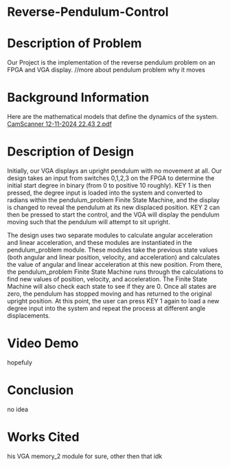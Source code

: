 # Reverse-Pendulum-Control

# Description of Problem
Our Project is the implementation of the reverse pendulum problem on an FPGA and VGA display. //more about pendulum problem why it moves 

# Background Information 

Here are the mathematical models that define the dynamics of the system. 
[CamScanner 12-11-2024 22.43 2.pdf](https://github.com/user-attachments/files/18105222/CamScanner.12-11-2024.22.43.2.pdf)

# Description of Design 
Initially, our VGA displays an upright pendulum with no movement at all. Our design takes an input from switches 0,1,2,3 on the FPGA to determine the initial start degree in binary (from 0 to positive 10 roughly). KEY 1 is then pressed, the degree input is loaded into the system and converted to radians within the pendulum_problem Finite State Machine, and the display is changed to reveal the pendulum at its new displaced position. KEY 2 can then be pressed to start the control, and the VGA will display the pendulum moving such that the pendulum will attempt to sit upright. 

The design uses two separate modules to calculate angular acceleration and linear acceleration, and these modules are instantiated in the pendulum_problem module. These modules take the previous state values (both angular and linear position, velocity, and acceleration) and calculates the value of angular and linear acceleration at this new position. From there, the pendulum_problem Finite State Machine runs through the calculations to find new values of position, velocity, and acceleration. The Finite State Machine will also check each state to see if they are 0. Once all states are zero, the pendulum has stopped moving and has returned to the original upright position. At this point, the user can press KEY 1 again to load a new degree input into the system and repeat the process at different angle displacements. 
# Video Demo 
hopefuly 
# Conclusion 
no idea 
# Works Cited 
his VGA memory_2 module for sure, other then that idk 
